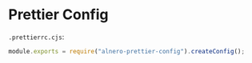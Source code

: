 # Prettier Config

`.prettierrc.cjs`:

```js
module.exports = require("alnero-prettier-config").createConfig();
```

